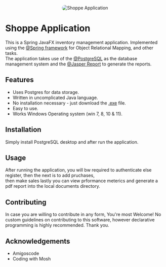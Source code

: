 <p align="center">
  <img src="https://media.gettyimages.com/id/78766311/photo/a-shopping-trolley.jpg?s=612x612&w=0&k=20&c=BahloehSBJr84swwNetkoJDz6zIPfDSKVs2GjyEKwUg=" alt="Shoppe Application" style="border-radius:50px">
</p>

# Shoppe Application
This is a Spring JavaFX inventory management application.  Implemented using the [@Spring framework](https://spring.io/) for Object Relational Mapping, and other tasks.
<br> The application takes use of the [@PostgreSQL](https://www.postgresql.org/) as the database management system and the [@Jasper Report](https://community.jaspersoft.com/files/file/20-jasperreports%C2%AE-library-community-edition/) to generate the reports. 
<br>

## Features
- Uses Postgres for data storage.
- Written in uncomplicated Java language.
- No installation necessary - just download the [.exe](https://drive.google.com/file/d/1tHOLu6wdpNClPcF6lj6u6DvRdkNojTjH/view?usp=drive_link) file.
- Easy to use.
- Works Windows Operating system (win 7, 8, 10 & 11).

## Installation
Simply install PostgreSQL desktop and after run the application.

## Usage
After running the application, you will bw required to authenticate else register, then the next is to add pruchases, <br> then make sales lastly you can view prformance meterics and generate a pdf report into the local documents directory.

## Contributing
In case you are willing to contribute in any form, You're most Welcome! 
No custom guidelines on contributing to this software, however declarative programming is highly recommended. Thank you.


## Acknowledgements
- Amigoscode
- Coding with Mosh
